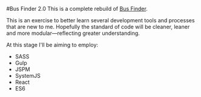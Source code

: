 #Bus Finder 2.0
This is a complete rebuild of [Bus Finder](https://github.com/mathewhawley/bus_finder).

This is an exercise to better learn several development tools and processes that are new to me. Hopefully the standard of code will be cleaner, leaner and more modular—reflecting greater understanding.

At this stage I'll be aiming to employ:

* SASS
* Gulp
* JSPM
* SystemJS
* React
* ES6
